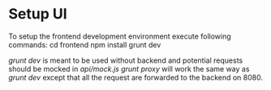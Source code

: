# Setup UI
To setup the frontend development environment execute following commands:
    cd frontend
    npm install
    grunt dev
    
_grunt dev_ is meant to be used without backend and potential requests should be mocked in _api/mock.js_
_grunt proxy_ will work the same way as _grunt dev_ except that all the request are forwarded to the backend on 8080.